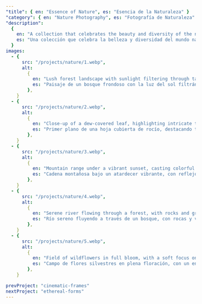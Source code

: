 ```yaml
---
"title": { en: "Essence of Nature", es: "Esencia de la Naturaleza" }
"category": { en: "Nature Photography", es: "Fotografía de Naturaleza" }
"description":
  {
    en: "A collection that celebrates the beauty and diversity of the natural world, capturing landscapes, flora, and wildlife in their purest form. Each image reflects harmony, color, and detail, evoking a sense of connection with the earth’s timeless rhythms.",
    es: "Una colección que celebra la belleza y diversidad del mundo natural, capturando paisajes, flora y fauna en su forma más pura. Cada imagen refleja armonía, color y detalle, evocando una sensación de conexión con los ritmos atemporales de la tierra.",
  }
images:
  - {
      src: "/projects/nature/1.webp",
      alt:
        {
          en: "Lush forest landscape with sunlight filtering through tall trees and dense foliage.",
          es: "Paisaje de un bosque frondoso con la luz del sol filtrándose entre altos árboles y densa vegetación.",
        },
    }
  - {
      src: "/projects/nature/2.webp",
      alt:
        {
          en: "Close-up of a dew-covered leaf, highlighting intricate textures and natural patterns.",
          es: "Primer plano de una hoja cubierta de rocío, destacando texturas y patrones naturales intrincados.",
        },
    }
  - {
      src: "/projects/nature/3.webp",
      alt:
        {
          en: "Mountain range under a vibrant sunset, casting colorful reflections over the valleys.",
          es: "Cadena montañosa bajo un atardecer vibrante, con reflejos coloridos sobre los valles.",
        },
    }
  - {
      src: "/projects/nature/4.webp",
      alt:
        {
          en: "Serene river flowing through a forest, with rocks and greenery along the banks.",
          es: "Río sereno fluyendo a través de un bosque, con rocas y vegetación a lo largo de las orillas.",
        },
    }
  - {
      src: "/projects/nature/5.webp",
      alt:
        {
          en: "Field of wildflowers in full bloom, with a soft focus on distant trees and sky.",
          es: "Campo de flores silvestres en plena floración, con un enfoque suave en árboles y cielo a lo lejos.",
        },
    }

prevProject: "cinematic-frames"
nextProject: "ethereal-forms"
---
```

